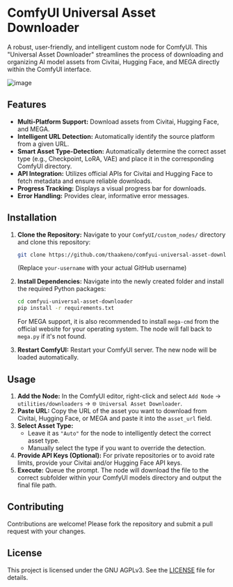 # ComfyUI Universal Asset Downloader

A robust, user-friendly, and intelligent custom node for ComfyUI. This "Universal Asset Downloader" streamlines the process of downloading and organizing AI model assets from Civitai, Hugging Face, and MEGA directly within the ComfyUI interface.

![image](https://github.com/user-attachments/assets/04bbacd3-23c3-4f1b-94fb-0a71ad40eef9)


## Features
- **Multi-Platform Support:** Download assets from Civitai, Hugging Face, and MEGA.
- **Intelligent URL Detection:** Automatically identify the source platform from a given URL.
- **Smart Asset Type-Detection:** Automatically determine the correct asset type (e.g., Checkpoint, LoRA, VAE) and place it in the corresponding ComfyUI directory.
- **API Integration:** Utilizes official APIs for Civitai and Hugging Face to fetch metadata and ensure reliable downloads.
- **Progress Tracking:** Displays a visual progress bar for downloads.
- **Error Handling:** Provides clear, informative error messages.

## Installation

1.  **Clone the Repository:**
    Navigate to your `ComfyUI/custom_nodes/` directory and clone this repository:
    ```bash
    git clone https://github.com/thaakeno/comfyui-universal-asset-downloader.git
    ```
    (Replace `your-username` with your actual GitHub username)

2.  **Install Dependencies:**
    Navigate into the newly created folder and install the required Python packages:
    ```bash
    cd comfyui-universal-asset-downloader
    pip install -r requirements.txt
    ```
    For MEGA support, it is also recommended to install `mega-cmd` from the official website for your operating system. The node will fall back to `mega.py` if it's not found.

3.  **Restart ComfyUI:**
    Restart your ComfyUI server. The new node will be loaded automatically.

## Usage

1.  **Add the Node:** In the ComfyUI editor, right-click and select `Add Node` -> `utilities/downloaders` -> `🌐 Universal Asset Downloader`.
2.  **Paste URL:** Copy the URL of the asset you want to download from Civitai, Hugging Face, or MEGA and paste it into the `asset_url` field.
3.  **Select Asset Type:**
    *   Leave it as `"Auto"` for the node to intelligently detect the correct asset type.
    *   Manually select the type if you want to override the detection.
4.  **Provide API Keys (Optional):** For private repositories or to avoid rate limits, provide your Civitai and/or Hugging Face API keys.
5.  **Execute:** Queue the prompt. The node will download the file to the correct subfolder within your ComfyUI models directory and output the final file path.

## Contributing
Contributions are welcome! Please fork the repository and submit a pull request with your changes.

## License
This project is licensed under the GNU AGPLv3. See the [LICENSE](LICENSE) file for details.
